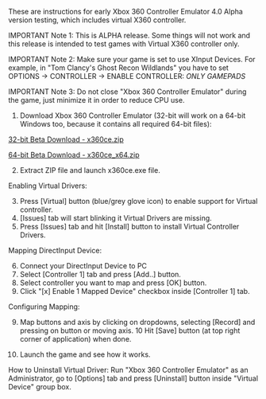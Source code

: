 These are instructions for early Xbox 360 Controller Emulator 4.0 Alpha version testing, which includes virtual X360 controller.

IMPORTANT Note 1: This is ALPHA release. Some things will not work and this release is intended to test games with Virtual X360 controller only.

IMPORTANT Note 2: Make sure your game is set to use XInput Devices. For example, in "Tom Clancy's Ghost Recon Wildlands" you have to set 
OPTIONS -> CONTROLLER -> ENABLE CONTROLLER: *ONLY GAMEPADS*

IMPORTANT Note 3: Do not close "Xbox 360 Controller Emulator" during the game, just minimize it in order to reduce CPU use.

1. Download Xbox 360 Controller Emulator (32-bit will work on a 64-bit Windows too, because it contains all required 64-bit files):

[32-bit Beta Download - x360ce.zip](https://github.com/x360ce/x360ce/blob/master/x360ce.Web/Files/Beta/x360ce.zip?raw=true)

[64-bit Beta Download - x360ce_x64.zip](https://github.com/x360ce/x360ce/blob/master/x360ce.Web/Files/Beta/x360ce_x64.zip?raw=true)

2. Extract ZIP file and launch x360ce.exe file.

Enabling Virtual Drivers:

3. Press [Virtual] button (blue/grey glove icon) to enable support for Virtual controller.
4. [Issues] tab will start blinking it Virtual Drivers are missing.
5. Press [Issues] tab and hit [Install] button to install Virtual Controller Drivers.

Mapping DirectInput Device:

6. Connect your DirectInput Device to PC
7. Select [Controller 1] tab and press [Add..] button.
8. Select controller you want to map and press [OK] button.
9. Click "[x] Enable 1 Mapped Device" checkbox inside [Controller 1] tab.

Configuring Mapping:

9. Map buttons and axis by clicking on dropdowns, selecting [Record] and pressing on button or moving axis.
10 Hit [Save] button (at top right corner of application) when done.

11. Launch the game and see how it works.

How to Uninstall Virtual Driver: Run "Xbox 360 Controller Emulator" as an Administrator, go to [Options] tab and press [Uninstall] button inside "Virtual Device" group box.
